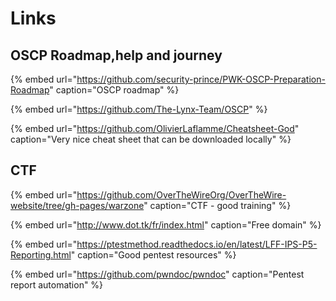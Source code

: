 # Links

## OSCP Roadmap,help and journey

{% embed url="https://github.com/security-prince/PWK-OSCP-Preparation-Roadmap" caption="OSCP roadmap" %}

{% embed url="https://github.com/The-Lynx-Team/OSCP" %}

{% embed url="https://github.com/OlivierLaflamme/Cheatsheet-God" caption="Very nice cheat sheet that can be downloaded locally" %}

## CTF

{% embed url="https://github.com/OverTheWireOrg/OverTheWire-website/tree/gh-pages/warzone" caption="CTF - good training" %}

{% embed url="http://www.dot.tk/fr/index.html" caption="Free domain" %}

{% embed url="https://ptestmethod.readthedocs.io/en/latest/LFF-IPS-P5-Reporting.html" caption="Good pentest resources" %}

{% embed url="https://github.com/pwndoc/pwndoc" caption="Pentest report automation" %}





